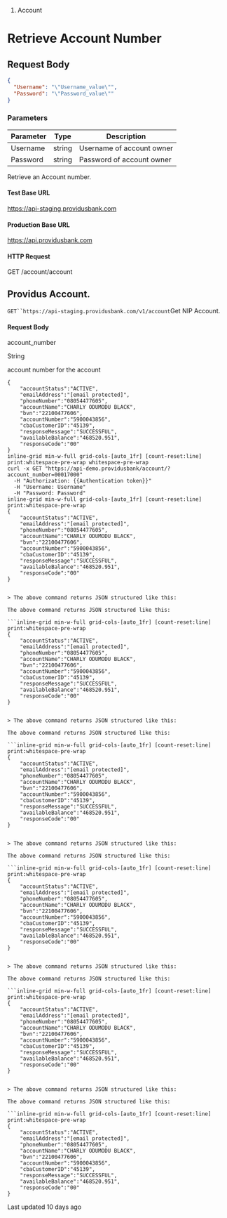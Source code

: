 1. Account

# Retrieve Account Number

## Request Body

```json
{
  "Username": "\"Username_value\"",
  "Password": "\"Password_value\""
}
```

### Parameters

| Parameter | Type | Description |
|-----------|------|--------------|
| Username | string | Username of account owner |
| Password | string | Password of account owner |

Retrieve an Account number.

#### Test Base URL

https://api-staging.providusbank.com

#### Production Base URL

https://api.providusbank.com

#### HTTP Request

GET /account/account

## Providus Account.

`GET``https://api-staging.providusbank.com/v1/account`Get NIP Account.

#### Request Body





account_number

String

account number for the account

```inline-grid min-w-full grid-cols-[auto_1fr] [count-reset:line] print:whitespace-pre-wrap
{
    "accountStatus":"ACTIVE",
    "emailAddress":"[email protected]",
    "phoneNumber":"08054477605",
    "accountName":"CHARLY ODUMODU BLACK",
    "bvn":"22100477606",
    "accountNumber":"5900043856",
    "cbaCustomerID":"45139",
    "responseMessage":"SUCCESSFUL",
    "availableBalance":"468520.951",
    "responseCode":"00"
}
inline-grid min-w-full grid-cols-[auto_1fr] [count-reset:line] print:whitespace-pre-wrap whitespace-pre-wrap
curl -x GET "https://api-demo.providusbank/account/?account_number=00017000" 
  -H "Authorization: {{Authentication token}}"
  -H "Username: Username"
  -H "Password: Password"
inline-grid min-w-full grid-cols-[auto_1fr] [count-reset:line] print:whitespace-pre-wrap
{
    "accountStatus":"ACTIVE",
    "emailAddress":"[email protected]",
    "phoneNumber":"08054477605",
    "accountName":"CHARLY ODUMODU BLACK",
    "bvn":"22100477606",
    "accountNumber":"5900043856",
    "cbaCustomerID":"45139",
    "responseMessage":"SUCCESSFUL",
    "availableBalance":"468520.951",
    "responseCode":"00"
}


> The above command returns JSON structured like this:

The above command returns JSON structured like this:

```inline-grid min-w-full grid-cols-[auto_1fr] [count-reset:line] print:whitespace-pre-wrap
{
    "accountStatus":"ACTIVE",
    "emailAddress":"[email protected]",
    "phoneNumber":"08054477605",
    "accountName":"CHARLY ODUMODU BLACK",
    "bvn":"22100477606",
    "accountNumber":"5900043856",
    "cbaCustomerID":"45139",
    "responseMessage":"SUCCESSFUL",
    "availableBalance":"468520.951",
    "responseCode":"00"
}


> The above command returns JSON structured like this:

The above command returns JSON structured like this:

```inline-grid min-w-full grid-cols-[auto_1fr] [count-reset:line] print:whitespace-pre-wrap
{
    "accountStatus":"ACTIVE",
    "emailAddress":"[email protected]",
    "phoneNumber":"08054477605",
    "accountName":"CHARLY ODUMODU BLACK",
    "bvn":"22100477606",
    "accountNumber":"5900043856",
    "cbaCustomerID":"45139",
    "responseMessage":"SUCCESSFUL",
    "availableBalance":"468520.951",
    "responseCode":"00"
}


> The above command returns JSON structured like this:

The above command returns JSON structured like this:

```inline-grid min-w-full grid-cols-[auto_1fr] [count-reset:line] print:whitespace-pre-wrap
{
    "accountStatus":"ACTIVE",
    "emailAddress":"[email protected]",
    "phoneNumber":"08054477605",
    "accountName":"CHARLY ODUMODU BLACK",
    "bvn":"22100477606",
    "accountNumber":"5900043856",
    "cbaCustomerID":"45139",
    "responseMessage":"SUCCESSFUL",
    "availableBalance":"468520.951",
    "responseCode":"00"
}


> The above command returns JSON structured like this:

The above command returns JSON structured like this:

```inline-grid min-w-full grid-cols-[auto_1fr] [count-reset:line] print:whitespace-pre-wrap
{
    "accountStatus":"ACTIVE",
    "emailAddress":"[email protected]",
    "phoneNumber":"08054477605",
    "accountName":"CHARLY ODUMODU BLACK",
    "bvn":"22100477606",
    "accountNumber":"5900043856",
    "cbaCustomerID":"45139",
    "responseMessage":"SUCCESSFUL",
    "availableBalance":"468520.951",
    "responseCode":"00"
}


> The above command returns JSON structured like this:

The above command returns JSON structured like this:

```inline-grid min-w-full grid-cols-[auto_1fr] [count-reset:line] print:whitespace-pre-wrap
{
    "accountStatus":"ACTIVE",
    "emailAddress":"[email protected]",
    "phoneNumber":"08054477605",
    "accountName":"CHARLY ODUMODU BLACK",
    "bvn":"22100477606",
    "accountNumber":"5900043856",
    "cbaCustomerID":"45139",
    "responseMessage":"SUCCESSFUL",
    "availableBalance":"468520.951",
    "responseCode":"00"
}
```

Last updated 10 days ago